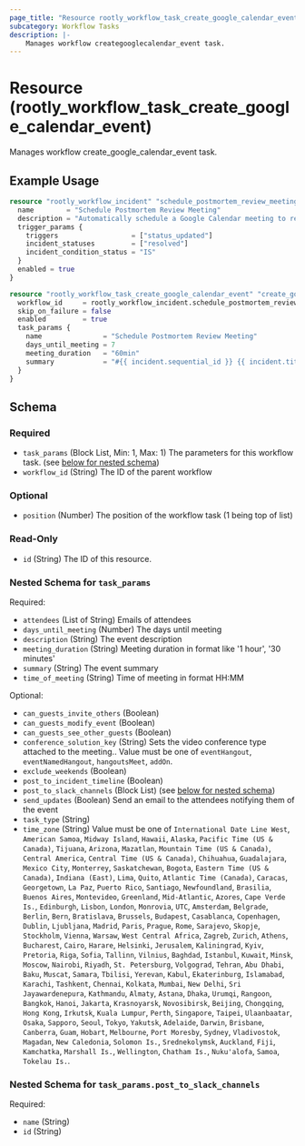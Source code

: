 ```yaml
---
page_title: "Resource rootly_workflow_task_create_google_calendar_event - terraform-provider-rootly"
subcategory: Workflow Tasks
description: |-
    Manages workflow creategooglecalendar_event task.
---
```


# Resource (rootly_workflow_task_create_google_calendar_event)

Manages workflow create_google_calendar_event task.

## Example Usage

```terraform
resource "rootly_workflow_incident" "schedule_postmortem_review_meeting" {
  name        = "Schedule Postmortem Review Meeting"
  description = "Automatically schedule a Google Calendar meeting to review the postmortem."
  trigger_params {
    triggers                  = ["status_updated"]
    incident_statuses         = ["resolved"]
    incident_condition_status = "IS"
  }
  enabled = true
}

resource "rootly_workflow_task_create_google_calendar_event" "create_google_calendar_event" {
  workflow_id     = rootly_workflow_incident.schedule_postmortem_review_meeting.id
  skip_on_failure = false
  enabled         = true
  task_params {
    name               = "Schedule Postmortem Review Meeting"
    days_until_meeting = 7
    meeting_duration   = "60min"
    summary            = "#{{ incident.sequential_id }} {{ incident.title }} Postmortem Review"
  }
}
```

<!-- schema generated by tfplugindocs -->
## Schema

### Required

- `task_params` (Block List, Min: 1, Max: 1) The parameters for this workflow task. (see [below for nested schema](#nestedblock--task_params))
- `workflow_id` (String) The ID of the parent workflow

### Optional

- `position` (Number) The position of the workflow task (1 being top of list)

### Read-Only

- `id` (String) The ID of this resource.

<a id="nestedblock--task_params"></a>
### Nested Schema for `task_params`

Required:

- `attendees` (List of String) Emails of attendees
- `days_until_meeting` (Number) The days until meeting
- `description` (String) The event description
- `meeting_duration` (String) Meeting duration in format like '1 hour', '30 minutes'
- `summary` (String) The event summary
- `time_of_meeting` (String) Time of meeting in format HH:MM

Optional:

- `can_guests_invite_others` (Boolean)
- `can_guests_modify_event` (Boolean)
- `can_guests_see_other_guests` (Boolean)
- `conference_solution_key` (String) Sets the video conference type attached to the meeting.. Value must be one of `eventHangout`, `eventNamedHangout`, `hangoutsMeet`, `addOn`.
- `exclude_weekends` (Boolean)
- `post_to_incident_timeline` (Boolean)
- `post_to_slack_channels` (Block List) (see [below for nested schema](#nestedblock--task_params--post_to_slack_channels))
- `send_updates` (Boolean) Send an email to the attendees notifying them of the event
- `task_type` (String)
- `time_zone` (String) Value must be one of `International Date Line West`, `American Samoa`, `Midway Island`, `Hawaii`, `Alaska`, `Pacific Time (US & Canada)`, `Tijuana`, `Arizona`, `Mazatlan`, `Mountain Time (US & Canada)`, `Central America`, `Central Time (US & Canada)`, `Chihuahua`, `Guadalajara`, `Mexico City`, `Monterrey`, `Saskatchewan`, `Bogota`, `Eastern Time (US & Canada)`, `Indiana (East)`, `Lima`, `Quito`, `Atlantic Time (Canada)`, `Caracas`, `Georgetown`, `La Paz`, `Puerto Rico`, `Santiago`, `Newfoundland`, `Brasilia`, `Buenos Aires`, `Montevideo`, `Greenland`, `Mid-Atlantic`, `Azores`, `Cape Verde Is.`, `Edinburgh`, `Lisbon`, `London`, `Monrovia`, `UTC`, `Amsterdam`, `Belgrade`, `Berlin`, `Bern`, `Bratislava`, `Brussels`, `Budapest`, `Casablanca`, `Copenhagen`, `Dublin`, `Ljubljana`, `Madrid`, `Paris`, `Prague`, `Rome`, `Sarajevo`, `Skopje`, `Stockholm`, `Vienna`, `Warsaw`, `West Central Africa`, `Zagreb`, `Zurich`, `Athens`, `Bucharest`, `Cairo`, `Harare`, `Helsinki`, `Jerusalem`, `Kaliningrad`, `Kyiv`, `Pretoria`, `Riga`, `Sofia`, `Tallinn`, `Vilnius`, `Baghdad`, `Istanbul`, `Kuwait`, `Minsk`, `Moscow`, `Nairobi`, `Riyadh`, `St. Petersburg`, `Volgograd`, `Tehran`, `Abu Dhabi`, `Baku`, `Muscat`, `Samara`, `Tbilisi`, `Yerevan`, `Kabul`, `Ekaterinburg`, `Islamabad`, `Karachi`, `Tashkent`, `Chennai`, `Kolkata`, `Mumbai`, `New Delhi`, `Sri Jayawardenepura`, `Kathmandu`, `Almaty`, `Astana`, `Dhaka`, `Urumqi`, `Rangoon`, `Bangkok`, `Hanoi`, `Jakarta`, `Krasnoyarsk`, `Novosibirsk`, `Beijing`, `Chongqing`, `Hong Kong`, `Irkutsk`, `Kuala Lumpur`, `Perth`, `Singapore`, `Taipei`, `Ulaanbaatar`, `Osaka`, `Sapporo`, `Seoul`, `Tokyo`, `Yakutsk`, `Adelaide`, `Darwin`, `Brisbane`, `Canberra`, `Guam`, `Hobart`, `Melbourne`, `Port Moresby`, `Sydney`, `Vladivostok`, `Magadan`, `New Caledonia`, `Solomon Is.`, `Srednekolymsk`, `Auckland`, `Fiji`, `Kamchatka`, `Marshall Is.`, `Wellington`, `Chatham Is.`, `Nuku'alofa`, `Samoa`, `Tokelau Is.`.

<a id="nestedblock--task_params--post_to_slack_channels"></a>
### Nested Schema for `task_params.post_to_slack_channels`

Required:

- `name` (String)
- `id` (String)
